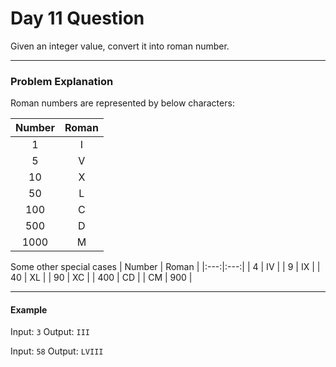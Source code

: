 # Day 11 Question

Given an integer value, convert it into roman number.

---

### Problem Explanation

Roman numbers are represented by below characters:

| Number | Roman |
|:---:|:---:|
| 1 | I |
| 5 | V |
| 10 | X |
| 50 | L |
| 100 | C |
| 500 | D |
| 1000 | M |

Some other special cases
| Number | Roman |
|:---:|:---:|
| 4 | IV |
| 9 | IX |
| 40 | XL |
| 90 | XC |
| 400 | CD |
| CM | 900 |

---

#### Example

Input: `3`
Output: `III`

Input: `58`
Output: `LVIII`
